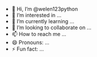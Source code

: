 - 👋 Hi, I’m @welen123python
- 👀 I’m interested in ...
- 🌱 I’m currently learning ...
- 💞️ I’m looking to collaborate on ...
- 📫 How to reach me ...
- 😄 Pronouns: ...
- ⚡ Fun fact: ...

<!---
welen123python/welen123python is a ✨ special ✨ repository because its `README.md` (this file) appears on your GitHub profile.
You can click the Preview link to take a look at your changes.
--->
